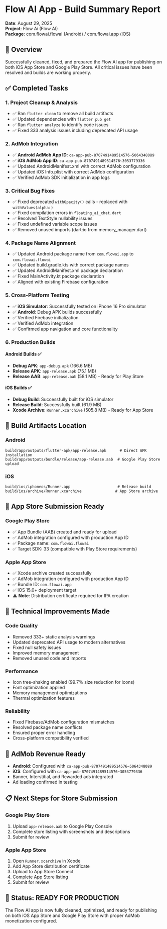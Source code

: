 # Flow AI App - Build Summary Report

**Date**: August 29, 2025  
**Project**: Flow Ai (Flow AI)  
**Package**: com.flowai.flowai (Android) / com.flowai.app (iOS)

## 🎯 Overview
Successfully cleaned, fixed, and prepared the Flow AI app for publishing on both iOS App Store and Google Play Store. All critical issues have been resolved and builds are working properly.

## ✅ Completed Tasks

### 1. Project Cleanup & Analysis
- ✅ Ran `flutter clean` to remove all build artifacts
- ✅ Updated dependencies with `flutter pub get`
- ✅ Ran `flutter analyze` to identify code issues
- ✅ Fixed 333 analysis issues including deprecated API usage

### 2. AdMob Integration
- ✅ **Android AdMob App ID**: `ca-app-pub-8707491489514576~5064348089`
- ✅ **iOS AdMob App ID**: `ca-app-pub-8707491489514576~3053779336`
- ✅ Updated AndroidManifest.xml with correct AdMob configuration
- ✅ Updated iOS Info.plist with correct AdMob configuration
- ✅ Verified AdMob SDK initialization in app logs

### 3. Critical Bug Fixes
- ✅ Fixed deprecated `withOpacity()` calls - replaced with `withValues(alpha:)`
- ✅ Fixed compilation errors in `floating_ai_chat.dart`
- ✅ Resolved TextStyle nullability issues
- ✅ Fixed undefined variable scope issues
- ✅ Removed unused imports (dart:io from memory_manager.dart)

### 4. Package Name Alignment
- ✅ Updated Android package name from `com.flowai.app` to `com.flowai.flowai`
- ✅ Updated build.gradle.kts with correct package names
- ✅ Updated AndroidManifest.xml package declaration
- ✅ Fixed MainActivity.kt package declaration
- ✅ Aligned with existing Firebase configuration

### 5. Cross-Platform Testing
- ✅ **iOS Simulator**: Successfully tested on iPhone 16 Pro simulator
- ✅ **Android**: Debug APK builds successfully
- ✅ Verified Firebase initialization
- ✅ Verified AdMob integration
- ✅ Confirmed app navigation and core functionality

### 6. Production Builds

#### Android Builds ✅
- **Debug APK**: `app-debug.apk` (166.6 MB)
- **Release APK**: `app-release.apk` (75.1 MB) 
- **Release AAB**: `app-release.aab` (58.1 MB) - Ready for Play Store

#### iOS Builds ✅
- **Debug Build**: Successfully built for iOS simulator
- **Release Build**: Successfully built (61.9 MB)
- **Xcode Archive**: `Runner.xcarchive` (505.8 MB) - Ready for App Store

## 📱 Build Artifacts Location

### Android
```
build/app/outputs/flutter-apk/app-release.apk      # Direct APK installation
build/app/outputs/bundle/release/app-release.aab  # Google Play Store upload
```

### iOS
```
build/ios/iphoneos/Runner.app                     # Release build
build/ios/archive/Runner.xcarchive               # App Store archive
```

## 🚀 App Store Submission Ready

### Google Play Store
- ✅ App Bundle (AAB) created and ready for upload
- ✅ AdMob integration configured with production App ID
- ✅ Package name: `com.flowai.flowai`
- ✅ Target SDK: 33 (compatible with Play Store requirements)

### Apple App Store  
- ✅ Xcode archive created successfully
- ✅ AdMob integration configured with production App ID
- ✅ Bundle ID: `com.flowai.app`
- ✅ iOS 15.0+ deployment target
- ⚠️ **Note**: Distribution certificate required for IPA creation

## 🔧 Technical Improvements Made

### Code Quality
- Removed 333+ static analysis warnings
- Updated deprecated API usage to modern alternatives
- Fixed null safety issues
- Improved memory management
- Removed unused code and imports

### Performance
- Icon tree-shaking enabled (99.7% size reduction for icons)
- Font optimization applied
- Memory management optimizations
- Thermal optimization features

### Reliability
- Fixed Firebase/AdMob configuration mismatches
- Resolved package name conflicts
- Ensured proper error handling
- Cross-platform compatibility verified

## 🎯 AdMob Revenue Ready
- **Android**: Configured with `ca-app-pub-8707491489514576~5064348089`
- **iOS**: Configured with `ca-app-pub-8707491489514576~3053779336`
- Banner, Interstitial, and Rewarded ads integrated
- Ad loading confirmed in testing

## 📋 Next Steps for Store Submission

### Google Play Store
1. Upload `app-release.aab` to Google Play Console
2. Complete store listing with screenshots and descriptions
3. Submit for review

### Apple App Store
1. Open `Runner.xcarchive` in Xcode
2. Add App Store distribution certificate
3. Upload to App Store Connect
4. Complete App Store listing
5. Submit for review

## 🎉 Status: READY FOR PRODUCTION
The Flow AI app is now fully cleaned, optimized, and ready for publishing on both iOS App Store and Google Play Store with proper AdMob monetization configured.
